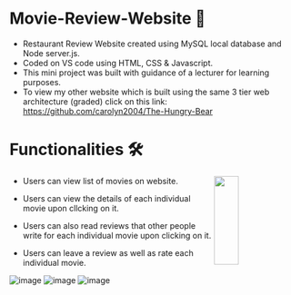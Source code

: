 # Movie-Review-Website 🎥
  - Restaurant Review Website created using MySQL local database and Node server.js.
  - Coded on VS code using HTML, CSS & Javascript.
  - This mini project was built with guidance of a lecturer for learning purposes.
  - To view my other website which is built using the same 3 tier web architecture (graded) click on this link: https://github.com/carolyn2004/The-Hungry-Bear
 
 # Functionalities 🛠️
  - Users can view list of movies on website. <img align="right" width="30%" height="20%" src="https://user-images.githubusercontent.com/100062535/195839556-54ac7901-bfec-4dd2-a230-d5ef93e69bae.png" />
  
  - Users can view the details of each individual movie upon cllcking on it.
  - Users can also read reviews that other people write for each individual movie upon clicking on it. 
  - Users can leave a review as well as rate each individual movie.
 
 
  ![image](https://user-images.githubusercontent.com/100062535/195836162-e6a13ab5-7c61-4eb6-b322-d216f7cb4c10.png)
  ![image](https://user-images.githubusercontent.com/100062535/195836247-4ef28326-516c-4a81-a07b-6767a54f33a8.png)
  ![image](https://user-images.githubusercontent.com/100062535/195836304-633a7497-ff0e-482c-b0b1-accd322b00f6.png)
  
 






